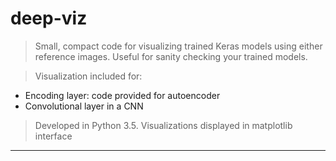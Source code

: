 # deep-viz 

> Small, compact code for visualizing trained Keras models using either reference images. Useful for sanity checking your trained models.

> Visualization included for:
- Encoding layer: code provided for autoencoder
- Convolutional layer in a CNN

> Developed in Python 3.5. Visualizations displayed in matplotlib interface

---
